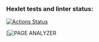 ### Hexlet tests and linter status:
[![Actions Status](https://github.com/KsyushaKI/python-project-83/workflows/hexlet-check/badge.svg)](https://github.com/KsyushaKI/python-project-83/actions)

[![PAGE ANALYZER](https://page-analyzer-ot9i.onrender.com/)
